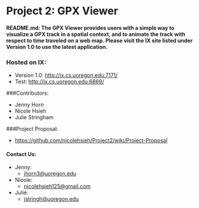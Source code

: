 # Project 2: GPX Viewer 

#### README.md: The GPX Viewer provides users with a simple way to visualize a GPX track in a spatial context, and  to animate the track with respect to time traveled on a web map. Please visit the IX site listed under Version 1.0 to use the latest application. 


### Hosted on IX:
- Version 1.0: http://ix.cs.uoregon.edu:7171/ <br>
- Test: http://ix.cs.uoregon.edu:6869/ <br>


###Contributors:

- Jenny Horn
- Nicole Hsieh
- Julie Stringham


###Project Proposal: 
- https://github.com/nicolehsieh/Project2/wiki/Project-Proposal

#### Contact Us:

* Jenny:
  * jhorn3@uoregon.edu
* Nicole: 
  * nicolehsieh125@gmail.com
* Julie: 
  * jstringh@uoregon.edu
